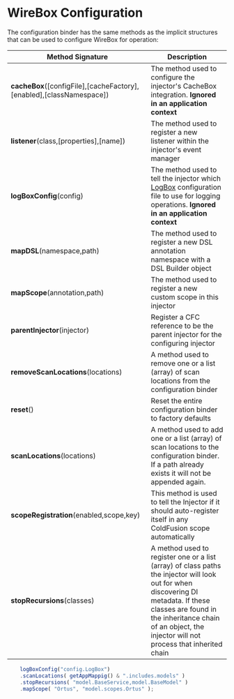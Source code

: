 # WireBox Configuration

The configuration binder has the same methods as the implicit structures that can be used to configure WireBox for operation:


|Method Signature|Description|
|--|--|
|<b>cacheBox</b>([configFile],[cacheFactory],[enabled],[classNamespace])|The method used to configure the injector's CacheBox integration. <b>Ignored in an application context|
|<b>listener</b>(class,[properties],[name])|The method used to register a new listener within the injector's event manager|
|<b>logBoxConfig</b>(config)|The method used to tell the injector which <a href="wiki/LogBox.cfm">LogBox</a> configuration file to use for logging operations. <b>Ignored in an application context|
|<b>mapDSL</b>(namespace,path)|The method used to register a new DSL annotation namespace with a DSL Builder object|
|<b>mapScope</b>(annotation,path)|The method used to register a new custom scope in this injector|
|<b>parentInjector</b>(injector)|Register a CFC reference to be the parent injector for the configuring injector|
|<b>removeScanLocations</b>(locations)|A method used to remove one or a list (array) of scan locations from the configuration binder|
|<b>reset</b>()|Reset the entire configuration binder to factory defaults|
|<b>scanLocations</b>(locations)| A method used to add one or a list (array) of scan locations to the configuration binder. If a path already exists it will not be appended again.|
|<b>scopeRegistration</b>(enabled,scope,key)|This method is used to tell the Injector if it should auto-register itself in any ColdFusion scope automatically|
|<b>stopRecursions</b>(classes)|A method used to register one or a list (array) of class paths the injector will look out for when discovering DI metadata. If these classes are found in the inheritance chain of an object, the injector will not process that inherited chain|

```js
	logBoxConfig("config.LogBox")
	.scanLocations( getAppMappig() & ".includes.models" )
	.stopRecursions( "model.BaseService,model.BaseModel" )
	.mapScope( "Ortus", "model.scopes.Ortus" );
```
